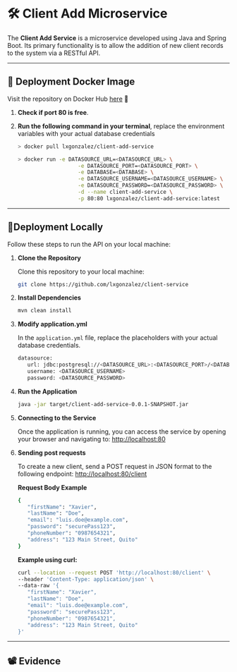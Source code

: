 # 🛠 **Client Add Microservice**

The **Client Add Service** is a microservice developed using Java and Spring Boot. Its primary functionality is to allow the addition of new client records to the system via a RESTful API.

---
## 🐳 **Deployment Docker Image**

Visit the repository on Docker Hub [here](https://hub.docker.com/r/lxgonzalez/client-add-service) 🐳

1. **Check if port 80 is free**.
2. **Run the following command in your terminal**, replace the environment variables with your actual database credentials
   
    ```bash
    > docker pull lxgonzalez/client-add-service
    
    > docker run -e DATASOURCE_URL=<DATASOURCE_URL> \
                       -e DATASOURCE_PORT=<DATASOURCE_PORT> \
                       -e DATABASE=<DATABASE> \
                       -e DATASOURCE_USERNAME=<DATASOURCE_USERNAME> \
                       -e DATASOURCE_PASSWORD=<DATASOURCE_PASSWORD> \
                       -d --name client-add-service \
                       -p 80:80 lxgonzalez/client-add-service:latest
    ```
---

## 🚀**Deployment Locally**

Follow these steps to run the API on your local machine:

1. **Clone the Repository**  

   Clone this repository to your local machine:
   ```bash
   git clone https://github.com/lxgonzalez/client-service
   
2. **Install Dependencies**
   
   ```bash
   mvn clean install

3. **Modify application.yml**
   
   In the `application.yml` file, replace the placeholders with your actual database credentials.
   ```bash
   datasource:
      url: jdbc:postgresql://<DATASOURCE_URL>:<DATASOURCE_PORT>/<DATABASE>
      username: <DATASOURCE_USERNAME>
      password: <DATASOURCE_PASSWORD>

4. **Run the Application**
    ```bash
   java -jar target/client-add-service-0.0.1-SNAPSHOT.jar

5. **Connecting to the Service**

   Once the application is running, you can access the service by opening your browser and navigating to: [http://localhost:80](http://localhost:80)


6. **Sending post requests**

   To create a new client, send a POST request in JSON format to the following endpoint: [http://localhost:80/client](http://localhost:80/client)
   
   **Request Body Example**
   ```bash
   {
      "firstName": "Xavier",
      "lastName": "Doe",
      "email": "luis.doe@example.com",
      "password": "securePass123",
      "phoneNumber": "0987654321",
      "address": "123 Main Street, Quito"
   }
   ```
   **Example using curl:**
   ```bash
   curl --location --request POST 'http://localhost:80/client' \
   --header 'Content-Type: application/json' \
   --data-raw '{
      "firstName": "Xavier",
      "lastName": "Doe",
      "email": "luis.doe@example.com",
      "password": "securePass123",
      "phoneNumber": "0987654321",
      "address": "123 Main Street, Quito"
   }'
   ```
---
## 📽️ Evidence






